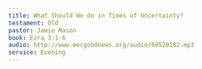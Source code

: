 ```yaml
---
title: What Should We do in Times of Uncertainty?
testament: Old
pastor: Jamie Mason
book: Ezra 3:1-6
audio: http://www.mecgoodnews.org/audio/60520182.mp3
service: Evening
---
```

